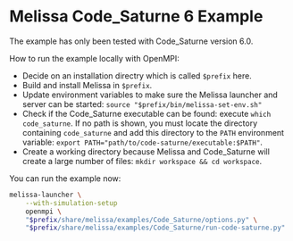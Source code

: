 # Melissa Code\_Saturne 6 Example

The example has only been tested with Code\_Saturne version 6.0.

How to run the example locally with OpenMPI:

* Decide on an installation directry which is called `$prefix` here.
* Build and install Melissa in `$prefix`.
* Update environment variables to make sure the Melissa launcher and server can be started: `source "$prefix/bin/melissa-set-env.sh"`
* Check if the Code\_Saturne executable can be found: execute `which code_saturne`. If no path is shown, you must locate the directory containing `code_saturne` and add this directory to the `PATH` environment variable: `export PATH="path/to/code-saturne/executable:$PATH"`.
* Create a working directory because Melissa and Code\_Saturne will create a large number of files: `mkdir workspace && cd workspace`.

You can run the example now:
```sh
melissa-launcher \
    --with-simulation-setup
    openmpi \
    "$prefix/share/melissa/examples/Code_Saturne/options.py" \
    "$prefix/share/melissa/examples/Code_Saturne/run-code-saturne.py"
```
